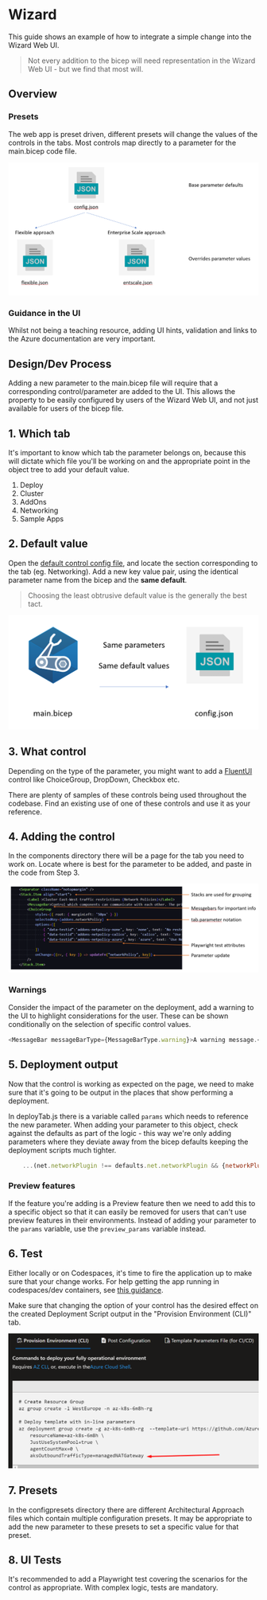 # Wizard

This guide shows an example of how to integrate a simple change into the Wizard Web UI.

> Not every addition to the bicep will need representation in the Wizard Web UI - but we find that most will.

## Overview

### Presets

The web app is preset driven, different presets will change the values of the controls in the tabs. Most controls map directly to a parameter for the main.bicep code file.

![overlay preset json](images/wiz-overlay-config.png)

### Guidance in the UI

Whilst not being a teaching resource, adding UI hints, validation and links to the Azure documentation are very important.

## Design/Dev Process

Adding a new parameter to the main.bicep file will require that a corresponding control/parameter are added to the UI. This allows the property to be easily configured by users of the Wizard Web UI, and not just available for users of the bicep file.

## 1. Which tab

It's important to know which tab the parameter belongs on, because this will dictate which file you'll be working on and the appropriate point in the object tree to add your default value.

1. Deploy
1. Cluster
1. AddOns
1. Networking
1. Sample Apps

## 2. Default value

Open the [default control config file](../helper/src/config.json), and locate the section corresponding to the tab (eg. Networking). Add a new key value pair, using the identical parameter name from the bicep and the **same default**.

> Choosing the least obtrusive default value is the generally the best tact.

![bicep config](images/wiz-bicep-config.png)

## 3. What control

Depending on the type of the parameter, you might want to add a [FluentUI](https://developer.microsoft.com/fluentui#/controls/web) control like ChoiceGroup, DropDown, Checkbox etc.

There are plenty of samples of these controls being used throughout the codebase. Find an existing use of one of these controls and use it as your reference.

## 4. Adding the control

In the components directory there will be a page for the tab you need to work on.
Locate where is best for the parameter to be added, and paste in the code from Step 3.

![fluent ui control](images/wiz-fluentui.png)

### Warnings

Consider the impact of the parameter on the deployment, add a warning to the UI to highlight considerations for the user. These can be shown conditionally on the selection of specific control values.

```javascript
<MessageBar messageBarType={MessageBarType.warning}>A warning message.</MessageBar>
```



## 5. Deployment output

Now that the control is working as expected on the page, we need to make sure that it's going to be output in the places that show performing a deployment.

In deployTab.js there is a variable called `params` which needs to reference the new parameter. When adding your parameter to this object, check against the defaults as part of the logic - this way we're only adding parameters where they deviate away from the bicep defaults keeping the deployment scripts much tighter.

```javascript
    ...(net.networkPlugin !== defaults.net.networkPlugin && {networkPlugin: net.networkPlugin}),
```

### Preview features

If the feature you're adding is a Preview feature then we need to add this to a specific object so that it can easily be removed for users that can't use preview features in their environments. Instead of adding your parameter to the `params` variable, use the `preview_params` variable instead.

## 6. Test

Either locally or on Codespaces, it's time to fire the application up to make sure that your change works. For help getting the app running in codespaces/dev containers, see [this guidance](../CONTRIBUTING.md#commands).

Make sure that changing the option of your control has the desired effect on the created Deployment Script output in the "Provision Environment (CLI)" tab.

![provision env parameter appear](images/wiz-provisionenv.png)

## 7. Presets

In the configpresets directory there are different Architectural Approach files which contain multiple configuration presets. It may be appropriate to add the new parameter to these presets to set a specific value for that preset.

## 8. UI Tests

It's recommended to add a Playwright test covering the scenarios for the control as appropriate. With complex logic, tests are mandatory.

